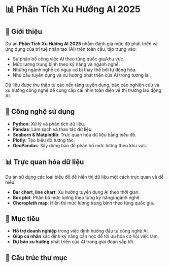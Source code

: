 # 📊 Phân Tích Xu Hướng AI 2025  

## 📌 Giới thiệu  

Dự án **Phân Tích Xu Hướng AI 2025** nhằm đánh giá mức độ phát triển và ứng dụng của trí tuệ nhân tạo (AI) trên toàn cầu, tập trung vào:  
- Sự phân bổ công việc AI theo từng quốc gia/khu vực.  
- Mức lương trung bình theo kỹ năng và ngành nghề.  
- Những ngành nghề có nguy cơ bị thay thế bởi tự động hóa.  
- Nhu cầu tuyển dụng và xu hướng phát triển của AI trong tương lai.  

Dữ liệu được thu thập từ các nền tảng tuyển dụng, báo cáo nghiên cứu và xu hướng công nghệ để cung cấp cái nhìn toàn diện về thị trường lao động AI.  

## 🚀 Công nghệ sử dụng  

- **Python**: Xử lý và phân tích dữ liệu.  
- **Pandas**: Làm sạch và thao tác dữ liệu.  
- **Seaborn & Matplotlib**: Trực quan hóa dữ liệu bằng biểu đồ.  
- **Plotly**: Tạo biểu đồ tương tác.  
- **GeoPandas**: Xây dựng bản đồ phân bố mức lương theo khu vực.  

## 📊 Trực quan hóa dữ liệu  

Dự án sử dụng các loại biểu đồ để hiển thị dữ liệu một cách trực quan và dễ hiểu:  
- **Bar chart, line chart**: Xu hướng tuyển dụng AI theo thời gian.  
- **Box plot**: Phân bố mức lương theo từng kỹ năng/ngành nghề.  
- **Choropleth map**: Hiển thị mức lương trung bình theo từng quốc gia.  

## 🎯 Mục tiêu  

- **Hỗ trợ doanh nghiệp** trong việc định hướng đầu tư công nghệ AI.  
- **Giúp cá nhân** xác định kỹ năng cần học để tối ưu hóa cơ hội việc làm.  
- **Dự báo xu hướng** phát triển của AI trong giai đoạn sắp tới.  

## 📂 Cấu trúc thư mục  

